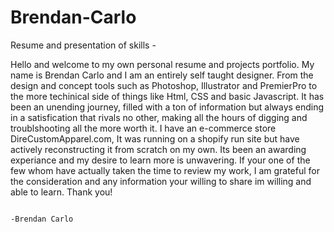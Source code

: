 # Brendan-Carlo

Resume and presentation of skills - 

  Hello and welcome to my own personal resume and projects portfolio. My name is Brendan Carlo and I am an entirely self taught designer. From the design and concept tools such as Photoshop, Illustrator and PremierPro to the more techinical side of things like Html, CSS and basic Javascript. It has been an unending journey, filled with a ton of information but always ending in a satisfication that rivals no other, making all the hours of digging and troublshooting all the more worth it. I have an e-commerce store DireCustomApparel.com, It was running on a shopify run site but have actively reconstructing it from scratch on my own. Its been an awarding experiance and my desire to learn more is unwavering. If your one of the few whom have actually taken the time to review my work, I am grateful for the consideration and any information your willing to share im willing and able to learn. Thank you!
                                                                                        
                                                                                                                                  -Brendan Carlo
